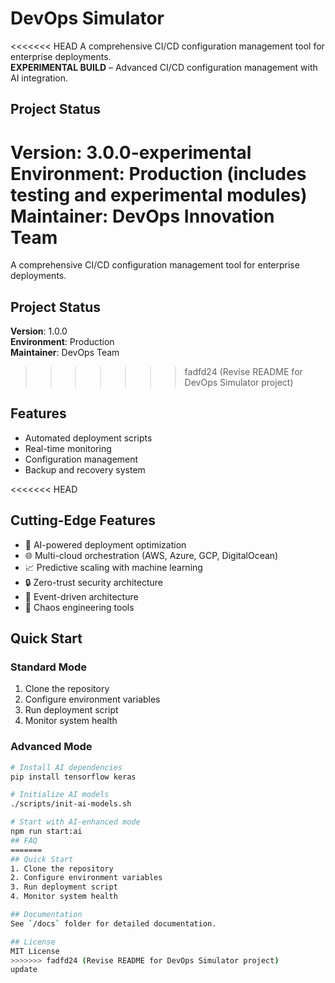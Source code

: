 # DevOps Simulator

<<<<<<< HEAD
A comprehensive CI/CD configuration management tool for enterprise deployments.  
**EXPERIMENTAL BUILD** – Advanced CI/CD configuration management with AI integration.

## Project Status
**Version**: 3.0.0-experimental  
**Environment**: Production (includes testing and experimental modules)  
**Maintainer**: DevOps Innovation Team
=======
A comprehensive CI/CD configuration management tool for enterprise deployments.

## Project Status
**Version**: 1.0.0  
**Environment**: Production  
**Maintainer**: DevOps Team
>>>>>>> fadfd24 (Revise README for DevOps Simulator project)

## Features
- Automated deployment scripts
- Real-time monitoring
- Configuration management
- Backup and recovery system

<<<<<<< HEAD
## Cutting-Edge Features
- 🤖 AI-powered deployment optimization
- 🌐 Multi-cloud orchestration (AWS, Azure, GCP, DigitalOcean)
- 📈 Predictive scaling with machine learning
- 🔒 Zero-trust security architecture
- 🌊 Event-driven architecture
- 🎯 Chaos engineering tools

## Quick Start

### Standard Mode
1. Clone the repository  
2. Configure environment variables  
3. Run deployment script  
4. Monitor system health

### Advanced Mode
```bash
# Install AI dependencies
pip install tensorflow keras

# Initialize AI models
./scripts/init-ai-models.sh

# Start with AI-enhanced mode
npm run start:ai
## FAQ
=======
## Quick Start
1. Clone the repository
2. Configure environment variables
3. Run deployment script
4. Monitor system health

## Documentation
See `/docs` folder for detailed documentation.

## License
MIT License
>>>>>>> fadfd24 (Revise README for DevOps Simulator project)
update
